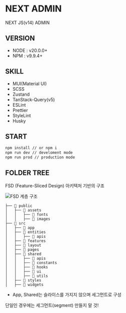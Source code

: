 # NEXT ADMIN
NEXT JS(v14) ADMIN

## VERSION
- NODE : v20.0.0+
- NPM : v9.9.4+

## SKILL
- MUI(Material UI)
- SCSS
- Zustand
- TanStack-Query(v5)
- ESLint
- Prettier
- StyleLint
- Husky

## START
```bash
npm install // or npm i
npm run dev // develoment mode
npm run prod // production mode
```

## FOLDER TREE
FSD (Feature-Sliced Design) 아키텍처 기반의 구조

<img src="https://feature-sliced.design/kr/assets/images/visual_schema-e826067f573946613dcdc76e3f585082.jpg" alt="FSD 계층 구조">

```
├── 📂 public
│   ├── 📂 assets
│   │   ├── 📂 fonts
│   │   ├── 📂 images
├── 📂 src
│   ├── 📂 app
│   ├── 📂 entities
│   │   ├── 📂 apis
│   ├── 📂 features
│   ├── 📂 layout
│   ├── 📂 pages
│   ├── 📂 shared
│   │   ├── 📂 apis
│   │   ├── 📂 constants
│   │   ├── 📂 hooks
│   │   ├── 📂 ui
│   │   ├── 📂 utils
│   ├── 📂 styles
│   ├── 📂 widgets
```

* App, Shared는 슬라이스를 가지지 않으며 세그먼트로 구성

단일인 경우에는 세그먼트(segment) 만들지 말 것!